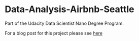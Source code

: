 # Data-Analysis-Airbnb-Seattle
Part of the Udacity Data Scientist Nano Degree Program.

For a blog post for this project please see [here](https://medium.com/@julhornung/not-another-airbnb-seattle-story-a-detailed-look-on-apartment-prices-63820a3030b7)
